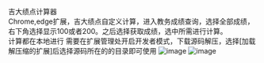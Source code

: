 吉大绩点计算器  
Chrome,edge扩展，吉大绩点自定义计算，进入教务成绩查询，选择全部成绩，右下角选择显示100或者200。之后选择获取成绩，选中所需进行计算。  
计算都在本地进行
需要在扩展管理处开启开发者模式，下载源码解压，选择[加载解压缩的扩展]后选择源码所在的的目录即可使用
![image](https://github.com/xinzuiw/jlu_Grade_Point_Average_Calculator/blob/master/preview/BT%5BE7XTGH%60~%7BALE5T6%7DK\(7X.png) 
![image](https://github.com/xinzuiw/jlu_Grade_Point_Average_Calculator/blob/master/preview/D%25QBO\)%7BS%246VKZ%24NT13K~U%5DO.png) 
